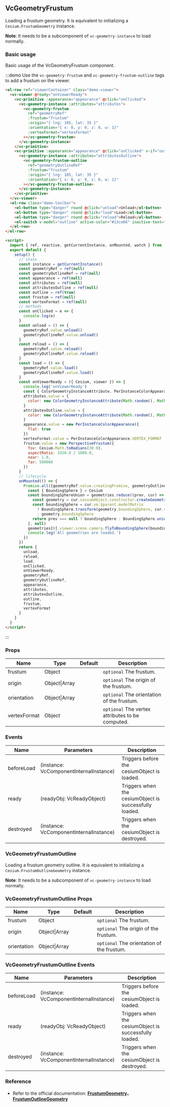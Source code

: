 ## VcGeometryFrustum

Loading a frustum geometry. It is equivalent to initializing a `Cesium.FrustumGeometry` instance.

**Note**: It needs to be a subcomponent of `vc-geometry-instance` to load normally.

### Basic usage

Basic usage of the VcGeometryFrustum component.

:::demo Use the `vc-geometry-frustum` and `vc-geometry-frustum-outline` tags to add a frustum on the viewer.

```html
<el-row ref="viewerContainer" class="demo-viewer">
  <vc-viewer @ready="onViewerReady">
    <vc-primitive :appearance="appearance" @click="onClicked">
      <vc-geometry-instance :attributes="attributes">
        <vc-geometry-frustum
          ref="geometryRef"
          :frustum="frustum"
          :origin="{ lng: 105, lat: 35 }"
          :orientation="{ x: 0, y: 0, z: 0, w: 1}"
          :vertexFormat="vertexFormat"
        ></vc-geometry-frustum>
      </vc-geometry-instance>
    </vc-primitive>
    <vc-primitive :appearance="appearance" @click="onClicked" v-if="outline">
      <vc-geometry-instance :attributes="attributesOutline">
        <vc-geometry-frustum-outline
          ref="geometryOutlineRef"
          :frustum="frustum"
          :origin="{ lng: 105, lat: 35 }"
          :orientation="{ x: 0, y: 0, z: 0, w: 1}"
        ></vc-geometry-frustum-outline>
      </vc-geometry-instance>
    </vc-primitive>
  </vc-viewer>
  <el-row class="demo-toolbar">
    <el-button type="danger" round @click="unload">Unload</el-button>
    <el-button type="danger" round @click="load">Load</el-button>
    <el-button type="danger" round @click="reload">Reload</el-button>
    <el-switch v-model="outline" active-color="#13ce66" inactive-text="Show border"> </el-switch>
  </el-row>
</el-row>

<script>
  import { ref, reactive, getCurrentInstance, onMounted, watch } from 'vue'
  export default {
    setup() {
      // state
      const instance = getCurrentInstance()
      const geometryRef = ref(null)
      const geometryOutlineRef = ref(null)
      const appearance = ref(null)
      const attributes = ref(null)
      const attributesOutline = ref(null)
      const outline = ref(true)
      const frustum = ref(null)
      const vertexFormat = ref(null)
      // methods
      const onClicked = e => {
        console.log(e)
      }
      const unload = () => {
        geometryRef.value.unload()
        geometryOutlineRef.value.unload()
      }
      const reload = () => {
        geometryRef.value.reload()
        geometryOutlineRef.value.reload()
      }
      const load = () => {
        geometryRef.value.load()
        geometryOutlineRef.value.load()
      }
      const onViewerReady = ({ Cesium, viewer }) => {
        console.log('onViewerReady')
        const { ColorGeometryInstanceAttribute, PerInstanceColorAppearance, Matrix4, Cartesian3, PerspectiveFrustum } = Cesium
        attributes.value = {
          color: new ColorGeometryInstanceAttribute(Math.random(), Math.random(), Math.random(), 0.5)
        }
        attributesOutline.value = {
          color: new ColorGeometryInstanceAttribute(Math.random(), Math.random(), Math.random())
        }
        appearance.value = new PerInstanceColorAppearance({
          flat: true
        })
        vertexFormat.value = PerInstanceColorAppearance.VERTEX_FORMAT
        frustum.value = new PerspectiveFrustum({
          fov: Cesium.Math.toRadians(30.0),
          aspectRatio: 1920.0 / 1080.0,
          near: 1.0,
          far: 500000
        })
      }
      // lifecycle
      onMounted(() => {
        Promise.all([geometryRef.value.creatingPromise, geometryOutlineRef.value.creatingPromise]).then(geometries => {
          const { BoundingSphere } = Cesium
          const boundingSphereUnion = geometries.reduce((prev, cur) => {
            const geometry = cur.cesiumObject.constructor.createGeometry(cur.cesiumObject)
            const boundingSphere = cur.vm.$parent.modelMatrix
              ? BoundingSphere.transform(geometry.boundingSphere, cur.vm.$parent.modelMatrix)
              : geometry.boundingSphere
            return prev === null ? boundingSphere : BoundingSphere.union(prev, boundingSphere)
          }, null)
          geometries[0].viewer.scene.camera.flyToBoundingSphere(boundingSphereUnion)
          console.log('All geometries are loaded.')
        })
      })
      return {
        unload,
        reload,
        load,
        onClicked,
        onViewerReady,
        geometryRef,
        geometryOutlineRef,
        appearance,
        attributes,
        attributesOutline,
        outline,
        frustum,
        vertexFormat
      }
    }
  }
</script>
```

:::

### Props

| Name         | Type          | Default | Description                                      |
| ------------ | ------------- | ------- | ------------------------------------------------ |
| frustum      | Object        |         | `optional` The frustum.                          |
| origin       | Object\|Array |         | `optional` The origin of the frustum.            |
| orientation  | Object\|Array |         | `optional` The orientation of the frustum.       |
| vertexFormat | Object        |         | `optional` The vertex attributes to be computed. |

### Events

| Name       | Parameters                              | Description                                            |
| ---------- | --------------------------------------- | ------------------------------------------------------ |
| beforeLoad | (instance: VcComponentInternalInstance) | Triggers before the cesiumObject is loaded.            |
| ready      | (readyObj: VcReadyObject)               | Triggers when the cesiumObject is successfully loaded. |
| destroyed  | (instance: VcComponentInternalInstance) | Triggers when the cesiumObject is destroyed.           |

### VcGeometryFrustumOutline

Loading a frustum geometry outline. It is equivalent to initializing a `Cesium.FrustumOutlineGeometry` instance.

**Note**: It needs to be a subcomponent of `vc-geometry-instance` to load normally.

### VcGeometryFrustumOutline Props

| Name        | Type          | Default | Description                                |
| ----------- | ------------- | ------- | ------------------------------------------ |
| frustum     | Object        |         | `optional` The frustum.                    |
| origin      | Object\|Array |         | `optional` The origin of the frustum.      |
| orientation | Object\|Array |         | `optional` The orientation of the frustum. |

### VcGeometryFrustumOutline Events

| Name       | Parameters                              | Description                                            |
| ---------- | --------------------------------------- | ------------------------------------------------------ |
| beforeLoad | (instance: VcComponentInternalInstance) | Triggers before the cesiumObject is loaded.            |
| ready      | (readyObj: VcReadyObject)               | Triggers when the cesiumObject is successfully loaded. |
| destroyed  | (instance: VcComponentInternalInstance) | Triggers when the cesiumObject is destroyed.           |

### Reference

- Refer to the official documentation: **[FrustumGeometry](https://cesium.com/docs/cesiumjs-ref-doc/FrustumGeometry.html)、[FrustumOutlineGeometry](https://cesium.com/docs/cesiumjs-ref-doc/FrustumOutlineGeometry.html)**
